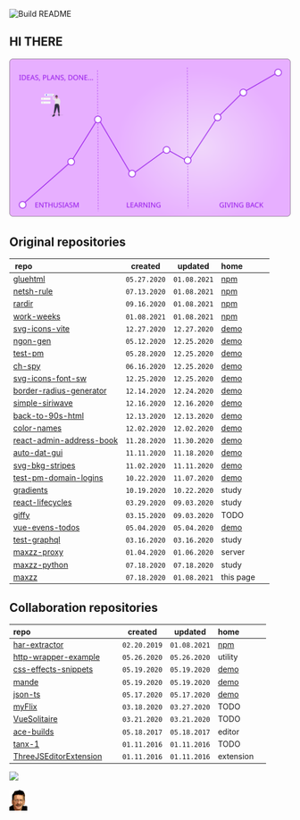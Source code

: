 ![Build README](https://github.com/maxzz/maxzz/workflows/Build%20README/badge.svg)

## HI THERE
<!-- ![](https://raw.githubusercontent.com/maxzz/maxzz/master/src/assets/main-hi.svg) -->

![](https://raw.githubusercontent.com/maxzz/maxzz/master/src/assets/main.svg)

<!-- recent_releases starts -->

## Original repositories

repo&nbsp;&nbsp;&nbsp;&nbsp;&nbsp;&nbsp;&nbsp;&nbsp;&nbsp;&nbsp;&nbsp;&nbsp;&nbsp;&nbsp;&nbsp;&nbsp;&nbsp;&nbsp;&nbsp;&nbsp;&nbsp;&nbsp;&nbsp;&nbsp;&nbsp;&nbsp;&nbsp;&nbsp;&nbsp;&nbsp;&nbsp;&nbsp;&nbsp;&nbsp;&nbsp;&nbsp;&nbsp;&nbsp;&nbsp;&nbsp; | created | updated | home&nbsp;&nbsp;&nbsp;&nbsp;&nbsp;&nbsp;&nbsp;&nbsp;&nbsp;&nbsp;&nbsp;
-|-|-|-
[gluehtml](https://github.com/maxzz/gluehtml) | ```05.27.2020``` | ```01.08.2021``` | [npm](https://www.npmjs.com/package/gluehtml)
[netsh-rule](https://github.com/maxzz/netsh-rule) | ```07.13.2020``` | ```01.08.2021``` | [npm](https://www.npmjs.com/package/netsh-rule)
[rardir](https://github.com/maxzz/rardir) | ```09.16.2020``` | ```01.08.2021``` | [npm](https://www.npmjs.com/package/rardir)
[work-weeks](https://github.com/maxzz/work-weeks) | ```01.08.2021``` | ```01.08.2021``` | [npm](https://www.npmjs.com/package/work-weeks)
[svg-icons-vite](https://github.com/maxzz/svg-icons-vite) | ```12.27.2020``` | ```12.27.2020``` | [demo](https://maxzz.github.io/svg-icons-vite/)
[ngon-gen](https://github.com/maxzz/ngon-gen) | ```05.12.2020``` | ```12.25.2020``` | [demo](https://maxzz.github.io/ngon-gen/)
[test-pm](https://github.com/maxzz/test-pm) | ```05.28.2020``` | ```12.25.2020``` | [demo](https://maxzz.github.io/test-pm/)
[ch-spy](https://github.com/maxzz/ch-spy) | ```06.16.2020``` | ```12.25.2020``` | [demo](https://maxzz.github.io/ch-spy/)
[svg-icons-font-sw](https://github.com/maxzz/svg-icons-font-sw) | ```12.25.2020``` | ```12.25.2020``` | [demo](https://maxzz.github.io/svg-icons-font-sw/)
[border-radius-generator](https://github.com/maxzz/border-radius-generator) | ```12.14.2020``` | ```12.24.2020``` | [demo](https://maxzz.github.io/border-radius-generator/)
[simple-siriwave](https://github.com/maxzz/simple-siriwave) | ```12.16.2020``` | ```12.16.2020``` | [demo](https://maxzz.github.io/simple-siriwave/)
[back-to-90s-html](https://github.com/maxzz/back-to-90s-html) | ```12.13.2020``` | ```12.13.2020``` | [demo](https://maxzz.github.io/back-to-90s-html/)
[color-names](https://github.com/maxzz/color-names) | ```12.02.2020``` | ```12.02.2020``` | [demo](https://maxzz.github.io/color-names/)
[react-admin-address-book](https://github.com/maxzz/react-admin-address-book) | ```11.28.2020``` | ```11.30.2020``` | [demo](https://maxzz.github.io/react-admin-address-book/)
[auto-dat-gui](https://github.com/maxzz/auto-dat-gui) | ```11.11.2020``` | ```11.18.2020``` | [demo](https://maxzz.github.io/auto-dat-gui/)
[svg-bkg-stripes](https://github.com/maxzz/svg-bkg-stripes) | ```11.02.2020``` | ```11.11.2020``` | [demo](https://maxzz.github.io/svg-bkg-stripes/)
[test-pm-domain-logins](https://github.com/maxzz/test-pm-domain-logins) | ```10.22.2020``` | ```11.07.2020``` | [demo](https://maxzz.github.io/test-pm-domain-logins/)
[gradients](https://github.com/maxzz/gradients) | ```10.19.2020``` | ```10.22.2020``` | study
[react-lifecycles](https://github.com/maxzz/react-lifecycles) | ```03.29.2020``` | ```09.03.2020``` | study
[giffy](https://github.com/maxzz/giffy) | ```03.15.2020``` | ```09.03.2020``` | TODO
[vue-evens-todos](https://github.com/maxzz/vue-evens-todos) | ```05.04.2020``` | ```05.04.2020``` | [demo](https://codesandbox.io/s/github/maxzz/vue-evens-todos)
[test-graphql](https://github.com/maxzz/test-graphql) | ```03.16.2020``` | ```03.16.2020``` | study
[maxzz-proxy](https://github.com/maxzz/maxzz-proxy) | ```01.04.2020``` | ```01.06.2020``` | server
[maxzz-python](https://github.com/maxzz/maxzz-python) | ```07.18.2020``` | ```07.18.2020``` | study
[maxzz](https://github.com/maxzz/maxzz) | ```07.18.2020``` | ```01.08.2021``` | this page

## Collaboration repositories

repo&nbsp;&nbsp;&nbsp;&nbsp;&nbsp;&nbsp;&nbsp;&nbsp;&nbsp;&nbsp;&nbsp;&nbsp;&nbsp;&nbsp;&nbsp;&nbsp;&nbsp;&nbsp;&nbsp;&nbsp;&nbsp;&nbsp;&nbsp;&nbsp;&nbsp;&nbsp;&nbsp;&nbsp;&nbsp;&nbsp;&nbsp;&nbsp;&nbsp;&nbsp;&nbsp;&nbsp;&nbsp;&nbsp;&nbsp;&nbsp; | created | updated | home&nbsp;&nbsp;&nbsp;&nbsp;&nbsp;&nbsp;&nbsp;&nbsp;&nbsp;&nbsp;&nbsp;
-|-|-|-
[har-extractor](https://github.com/maxzz/har-extractor) | ```02.20.2019``` | ```01.08.2021``` | [npm](https://www.npmjs.com/package/har-extractor)
[http-wrapper-example](https://github.com/maxzz/http-wrapper-example) | ```05.26.2020``` | ```05.26.2020``` | utility
[css-effects-snippets](https://github.com/maxzz/css-effects-snippets) | ```05.19.2020``` | ```05.19.2020``` | [demo](https://emilkowalski.github.io/css-effects-snippets/)
[mande](https://github.com/maxzz/mande) | ```05.19.2020``` | ```05.19.2020``` | [demo](https://posva.net/mande/)
[json-ts](https://github.com/maxzz/json-ts) | ```05.17.2020``` | ```05.17.2020``` | [demo](https://shakyshane.github.io/json-ts/)
[myFlix](https://github.com/maxzz/myFlix) | ```03.18.2020``` | ```03.27.2020``` | TODO
[VueSolitaire](https://github.com/maxzz/VueSolitaire) | ```03.21.2020``` | ```03.21.2020``` | TODO
[ace-builds](https://github.com/maxzz/ace-builds) | ```05.18.2017``` | ```05.18.2017``` | editor
[tanx-1](https://github.com/maxzz/tanx-1) | ```01.11.2016``` | ```01.11.2016``` | TODO
[ThreeJSEditorExtension](https://github.com/maxzz/ThreeJSEditorExtension) | ```01.11.2016``` | ```01.11.2016``` | extension
<!-- recent_releases ends -->

![](https://komarev.com/ghpvc/?username=maxzz&color=brightgreen)

![](https://raw.githubusercontent.com/maxzz/maxzz/master/src/assets/maxz-128.png)
<!-- ![](https://avatars.githubusercontent.com/maxzz?s=150&v=1) -->

